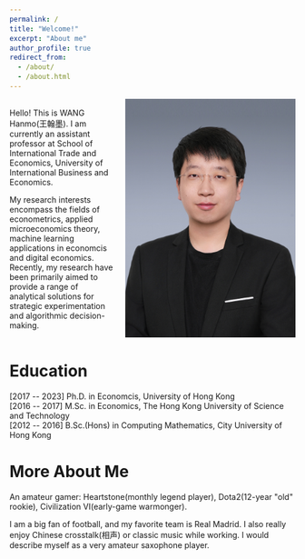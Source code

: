 ```yaml
---
permalink: /
title: "Welcome!"
excerpt: "About me"
author_profile: true
redirect_from: 
  - /about/
  - /about.html
---
```


<div style="display: flex; align-items: center;">
  <div style="flex: 1;">
    <p>Hello! This is WANG Hanmo(王翰墨). I am currently an assistant professor at School of International Trade and Economics, University of International Business and Economics.</p>
    <p>My research interests encompass the fields of econometrics, applied microeconomics theory, machine learning applications in economcis and digital economics. Recently, my research have been primarily aimed to provide a range of analytical solutions for strategic experimentation and algorithmic decision-making.</p>
  </div>
  <div style="flex: 0 0 300px; margin-left: 20px;">
    <img src="/images/image_hanmo.jpg" alt="WANG Hanmo" style="width: 100%;">
  </div>
</div>

# Education
 [2017 -- 2023] Ph.D. in Economcis, University of Hong Kong\
 [2016 -- 2017] M.Sc. in Economics, The Hong Kong University of Science and Technology\
 [2012 -- 2016] B.Sc.(Hons) in Computing Mathematics, City University of Hong Kong



# More About Me
An amateur gamer: Heartstone(monthly legend player), Dota2(12-year "old" rookie), Civilization VI(early-game warmonger).

I am a big fan of football, and my favorite team is Real Madrid. I also really enjoy Chinese crosstalk(相声) or classic music while working. I would describe myself as a very amateur saxophone player.




